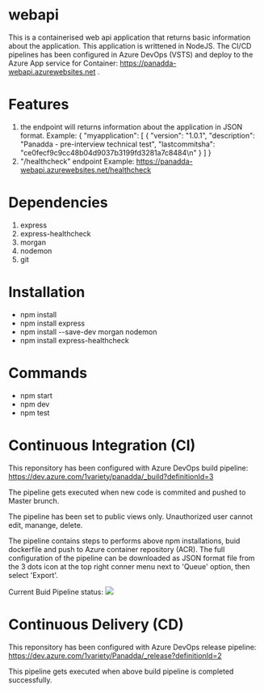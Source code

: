 # webapi
This is a containerised web api application that returns basic information about the application. This application is writtened in NodeJS. The CI/CD pipelines has been configured in Azure DevOps (VSTS) and deploy to the Azure App service for Container: https://panadda-webapi.azurewebsites.net .

# Features
1. the endpoint will returns information about the application in JSON format. 
Example:
{
    "myapplication": [
        {
            "version": "1.0.1",
            "description": "Panadda - pre-interview technical test",
            "lastcommitsha": "ce0fecf9c9cc48b04d9037b3199fd3281a7c8484\n"
        }
    ]
}
2. "/healthcheck" endpoint
Example: https://panadda-webapi.azurewebsites.net/healthcheck

# Dependencies
1. express
2. express-healthcheck
3. morgan
4. nodemon
5. git

# Installation

* npm install
* npm install express
* npm install --save-dev morgan nodemon
* npm install express-healthcheck

# Commands
* npm start
* npm dev
* npm test

# Continuous Integration (CI)
This reponsitory has been configured with Azure DevOps build pipeline:
https://dev.azure.com/1variety/panadda/_build?definitionId=3

The pipeline gets executed when new code is commited and pushed to Master brunch.

The pipeline has been set to public views only. Unauthorized user cannot edit, manange, delete.

The pipeline contains steps to performs above npm installations, buid dockerfile and push to Azure container repository (ACR). The full configuration of the pipeline can be downloaded as JSON format file from the 3 dots icon at the top right conner menu next to 'Queue' option, then select 'Export'.

Current Buid Pipeline status: <img src="https://dev.azure.com/1variety/Panadda/_apis/build/status/WebApi?branchName=master">

# Continuous Delivery (CD)
This reponsitory has been configured with Azure DevOps release pipeline:
https://dev.azure.com/1variety/Panadda/_release?definitionId=2

This pipeline gets executed when above build pipeline is completed successfully.
